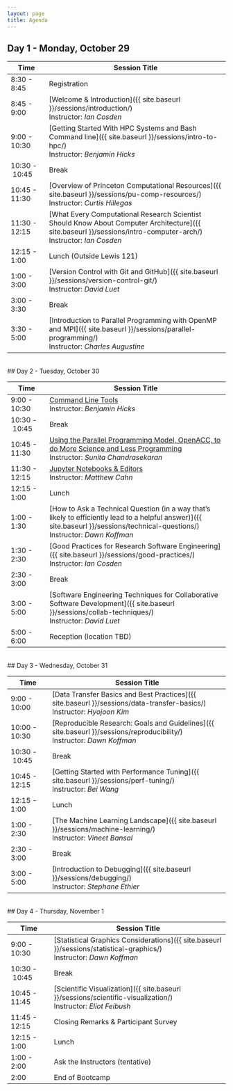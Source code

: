 ```yaml
---
layout: page
title: Agenda
---
```



## Day 1 - Monday, October 29

| Time | Session Title |
| ------ | ----- |
| 8:30 - 8:45 | Registration |
| 8:45 - 9:00 | [Welcome & Introduction]({{ site.baseurl }}/sessions/introduction/) <br> Instructor: *Ian Cosden* |
| 9:00 - 10:30 | [Getting Started With HPC Systems and Bash Command line]({{ site.baseurl }}/sessions/intro-to-hpc/) <br> Instructor: *Benjamin Hicks*|
| 10:30&nbsp;-&nbsp;10:45 | Break |
| 10:45 - 11:30 | [Overview of Princeton Computational Resources]({{ site.baseurl }}/sessions/pu-comp-resources/) <br> Instructor: *Curtis Hillegas* |
| 11:30 - 12:15 | [What Every Computational Research Scientist Should Know About Computer Architecture]({{ site.baseurl }}/sessions/intro-computer-arch/)  <br> Instructor: *Ian Cosden* |
| 12:15 - 1:00 | Lunch (Outside Lewis 121)|
| 1:00 - 3:00 | [Version Control with Git and GitHub]({{ site.baseurl }}/sessions/version-control-git/)  <br> Instructor: *David Luet* |
| 3:00 - 3:30 | Break |
| 3:30 - 5:00 | [Introduction to Parallel Programming with OpenMP and MPI]({{ site.baseurl }}/sessions/parallel-programming/)  <br> Instructor: *Charles Augustine*|

<br>
## Day 2 - Tuesday, October 30

| Time | Session Title |
| ------ | ----- |
| 9:00 - 10:30 | [Command Line Tools]({{site.baseurl}}/sessions/command-line-tools/) <br> Instructor: *Benjamin Hicks* |
| 10:30&nbsp;-&nbsp;10:45 | Break |
| 10:45 - 11:30 | [Using the Parallel Programming Model, OpenACC, to do More Science and Less Programming]({{site.baseurl}}/sessions/openacc/) <br> Instructor: *Sunita Chandrasekaran*  |
| 11:30 - 12:15 | [Jupyter Notebooks & Editors]({{site.baseurl}}/sessions/jupyter-notebooks/) <br> Instructor: *Matthew Cahn* |
| 12:15 - 1:00 | Lunch |
| 1:00 - 1:30 | [How to Ask a Technical Question (in a way that’s likely to efficiently lead to a helpful answer)]({{ site.baseurl }}/sessions/technical-questions/) <br> Instructor: *Dawn Koffman* |
| 1:30 - 2:30 | [Good Practices for Research Software Engineering]({{ site.baseurl }}/sessions/good-practices/) <br> Instructor: *Ian Cosden* |
| 2:30 - 3:00 | Break |
| 3:00 - 5:00 | [Software Engineering Techniques for Collaborative Software Development]({{ site.baseurl }}/sessions/collab-techniques/) <br> Instructor: *David Luet* |
| 5:00 - 6:00 | Reception (location TBD) |


<br>
## Day 3 - Wednesday, October 31

| Time | Session Title |
| ------ | ----- |
| 9:00 - 10:00 | [Data Transfer Basics and Best Practices]({{ site.baseurl }}/sessions/data-transfer-basics/) <br> Instructor: *Hyojoon Kim* |
| 10:00 - 10:30 | [Reproducible Research: Goals and Guidelines]({{ site.baseurl  }}/sessions/reproducibility/) <br> Instructor: *Dawn Koffman* |
| 10:30&nbsp;-&nbsp;10:45 | Break |
| 10:45 - 12:15 | [Getting Started with Performance Tuning]({{ site.baseurl }}/sessions/perf-tuning/) <br> Instructor: *Bei Wang* |
| 12:15 - 1:00 | Lunch |
| 1:00 - 2:30 | [The Machine Learning Landscape]({{ site.baseurl }}/sessions/machine-learning/) <br> Instructor: *Vineet Bansal*  |
| 2:30 - 3:00 | Break |
| 3:00 - 5:00 |  [Introduction to Debugging]({{ site.baseurl  }}/sessions/debugging/) <br> Instructor: *Stephane Ethier* |

<br>
## Day 4 - Thursday, November 1

| Time | Session Title |
| ------ | ----- |
| 9:00 - 10:30 | [Statistical Graphics Considerations]({{ site.baseurl }}/sessions/statistical-graphics/) <br> Instructor: *Dawn Koffman* |
| 10:30&nbsp;-&nbsp;10:45 | Break |
| 10:45 - 11:45 | [Scientific Visualization]({{ site.baseurl }}/sessions/scientific-visualization/) <br> Instructor: *Eliot Feibush* |
| 11:45 - 12:15 | Closing Remarks & Participant Survey |
| 12:15 - 1:00 | Lunch |
| 1:00 - 2:00 | Ask the Instructors (tentative) |
| 2:00 | End of Bootcamp |
